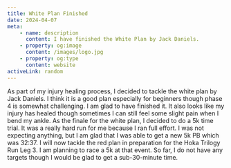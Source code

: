 ```yaml
---
title: White Plan Finished
date: 2024-04-07
meta:
    - name: description
      content: I have finished the White Plan by Jack Daniels.
    - property: og:image
      content: /images/logo.jpg
    - property: og:type
      content: website
activeLink: random
---
```


<script setup>
import BlogPost from './.vitepress/theme/components/BlogPost.vue';
</script>

<BlogPost>
  <div>
As part of my injury healing process, I decided to tackle the white plan by Jack Daniels. I think it is a good plan especially for beginners though phase 4 is somewhat challenging. I am glad to have finished it. It also looks like my injury has healed though sometimes I can still feel some slight pain when I bend my ankle. As the finale for the white plan, I decided to do a 5k time trial. It was a really hard run for me because I ran full effort. I was not expecting anything, but I am glad that I was able to get a new 5k PB which was 32:37. I will now tackle the red plan in preparation for the Hoka Trilogy Run Leg 3. I am planning to race a 5k at that event. So far, I do not have any targets though I would be glad to get a sub-30-minute time.

  </div> 
</BlogPost>
